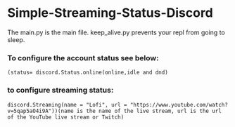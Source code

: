 # Simple-Streaming-Status-Discord
The main.py is the main file. keep_alive.py prevents your repl from going to sleep.
### To configure the account status see below:
```(status= discord.Status.online(online,idle and dnd)```

### to configure streaming status:
```discord.Streaming(name = "Lofi", url = "https://www.youtube.com/watch?v=5qap5aO4i9A"))(name is the name of the live stream, url is the url of the YouTube live stream or Twitch)```
